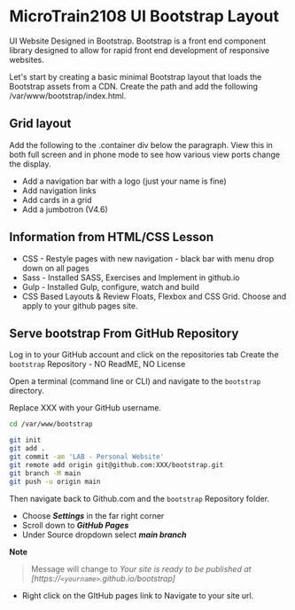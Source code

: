 # MicroTrain2108 UI Bootstrap Layout
UI Website Designed in Bootstrap. Bootstrap is a front end component library designed to allow for rapid front end development of responsive websites.

Let's start by creating a basic minimal Bootstrap layout that loads the Bootstrap assets from a CDN. Create the path and add the following /var/www/bootstrap/index.html.

## Grid layout
Add the following to the .container div below the paragraph. View this in both full screen and in phone mode to see how various view ports change the display.
* Add a navigation bar with a logo (just your name is fine)
* Add navigation links
* Add cards in a grid
* Add a jumbotron (V4.6)

## Information from HTML/CSS Lesson
* CSS - Restyle pages with new navigation - black bar with menu drop down on all pages
* Sass - Installed SASS, Exercises and Implement in github.io
* Gulp - Installed Gulp, configure, watch and build
* CSS Based Layouts & Review Floats, Flexbox and CSS Grid. Choose and apply to your github pages site.

## Serve bootstrap From GitHub Repository

Log in to your GitHub account and click on the repositories tab 
Create the `bootstrap` Repository - NO ReadME, NO License

Open a terminal (command line or CLI) and navigate to the `bootstrap` directory.

Replace XXX with your GitHub username.

```sh
cd /var/www/bootstrap
```

```sh
git init
git add .
git commit -am 'LAB - Personal Website'
git remote add origin git@github.com:XXX/bootstrap.git
git branch -M main
git push -u origin main
```

Then navigate back to Github.com and the `bootstrap` Repository folder.
* Choose **_Settings_** in the far right corner
* Scroll down to **_GitHub Pages_**
* Under Source dropdown select **_main branch_**

**Note**
> Message will change to _Your site is ready to be published at [https://`<yourname>`.github.io/bootstrap]_

* Right click on the GItHub pages link to Navigate to your site url.